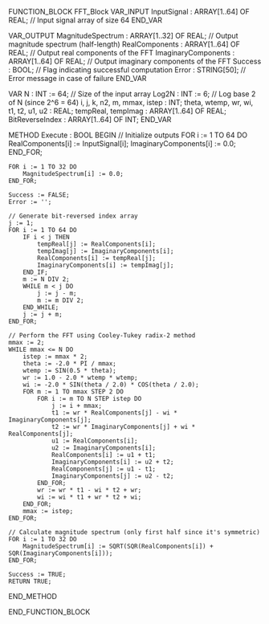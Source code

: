 FUNCTION_BLOCK FFT_Block
VAR_INPUT
    InputSignal : ARRAY[1..64] OF REAL; // Input signal array of size 64
END_VAR

VAR_OUTPUT
    MagnitudeSpectrum : ARRAY[1..32] OF REAL; // Output magnitude spectrum (half-length)
    RealComponents : ARRAY[1..64] OF REAL;     // Output real components of the FFT
    ImaginaryComponents : ARRAY[1..64] OF REAL; // Output imaginary components of the FFT
    Success : BOOL; // Flag indicating successful computation
    Error : STRING[50]; // Error message in case of failure
END_VAR

VAR
    N : INT := 64; // Size of the input array
    Log2N : INT := 6; // Log base 2 of N (since 2^6 = 64)
    i, j, k, n2, m, mmax, istep : INT;
    theta, wtemp, wr, wi, t1, t2, u1, u2 : REAL;
    tempReal, tempImag : ARRAY[1..64] OF REAL;
    BitReverseIndex : ARRAY[1..64] OF INT;
END_VAR

METHOD Execute : BOOL
BEGIN
    // Initialize outputs
    FOR i := 1 TO 64 DO
        RealComponents[i] := InputSignal[i];
        ImaginaryComponents[i] := 0.0;
    END_FOR;

    FOR i := 1 TO 32 DO
        MagnitudeSpectrum[i] := 0.0;
    END_FOR;

    Success := FALSE;
    Error := '';

    // Generate bit-reversed index array
    j := 1;
    FOR i := 1 TO 64 DO
        IF i < j THEN
            tempReal[j] := RealComponents[i];
            tempImag[j] := ImaginaryComponents[i];
            RealComponents[i] := tempReal[j];
            ImaginaryComponents[i] := tempImag[j];
        END_IF;
        m := N DIV 2;
        WHILE m < j DO
            j := j - m;
            m := m DIV 2;
        END_WHILE;
        j := j + m;
    END_FOR;

    // Perform the FFT using Cooley-Tukey radix-2 method
    mmax := 2;
    WHILE mmax <= N DO
        istep := mmax * 2;
        theta := -2.0 * PI / mmax;
        wtemp := SIN(0.5 * theta);
        wr := 1.0 - 2.0 * wtemp * wtemp;
        wi := -2.0 * SIN(theta / 2.0) * COS(theta / 2.0);
        FOR m := 1 TO mmax STEP 2 DO
            FOR i := m TO N STEP istep DO
                j := i + mmax;
                t1 := wr * RealComponents[j] - wi * ImaginaryComponents[j];
                t2 := wr * ImaginaryComponents[j] + wi * RealComponents[j];
                u1 := RealComponents[i];
                u2 := ImaginaryComponents[i];
                RealComponents[i] := u1 + t1;
                ImaginaryComponents[i] := u2 + t2;
                RealComponents[j] := u1 - t1;
                ImaginaryComponents[j] := u2 - t2;
            END_FOR;
            wr := wr * t1 - wi * t2 + wr;
            wi := wi * t1 + wr * t2 + wi;
        END_FOR;
        mmax := istep;
    END_FOR;

    // Calculate magnitude spectrum (only first half since it's symmetric)
    FOR i := 1 TO 32 DO
        MagnitudeSpectrum[i] := SQRT(SQR(RealComponents[i]) + SQR(ImaginaryComponents[i]));
    END_FOR;

    Success := TRUE;
    RETURN TRUE;
END_METHOD

END_FUNCTION_BLOCK
